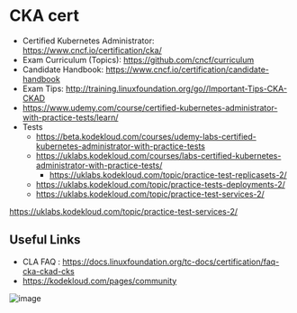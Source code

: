 # CKA cert
- Certified Kubernetes Administrator: https://www.cncf.io/certification/cka/
- Exam Curriculum (Topics): https://github.com/cncf/curriculum
- Candidate Handbook: https://www.cncf.io/certification/candidate-handbook
- Exam Tips: http://training.linuxfoundation.org/go//Important-Tips-CKA-CKAD
- https://www.udemy.com/course/certified-kubernetes-administrator-with-practice-tests/learn/
- Tests
  - https://beta.kodekloud.com/courses/udemy-labs-certified-kubernetes-administrator-with-practice-tests
  - https://uklabs.kodekloud.com/courses/labs-certified-kubernetes-administrator-with-practice-tests/
    - https://uklabs.kodekloud.com/topic/practice-test-replicasets-2/
  - https://uklabs.kodekloud.com/topic/practice-tests-deployments-2/
  - https://uklabs.kodekloud.com/topic/practice-test-services-2/


 https://uklabs.kodekloud.com/topic/practice-test-services-2/
## Useful Links
- CLA FAQ : https://docs.linuxfoundation.org/tc-docs/certification/faq-cka-ckad-cks
- https://kodekloud.com/pages/community

![image](https://github.com/trohit/ik/assets/466385/880a52f5-d8cc-4e09-862a-5fd4538c6d5a)
